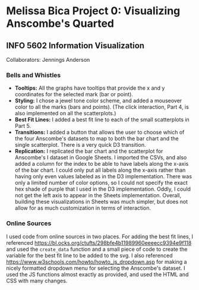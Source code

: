 # Melissa Bica Project 0: Visualizing Anscombe's Quarted
## INFO 5602 Information Visualization
Collaborators: Jennings Anderson

### Bells and Whistles
* **Tooltips:** All the graphs have tooltips that provide the x and y coordinates for the selected mark (bar or point).
* **Styling:** I chose a jewel tone color scheme, and added a mouseover color to all the marks (bars and points). (The click interaction, Part 4, is also implemented on all the scatterplots.)
* **Best Fit Lines:** I added a best fit line to each of the small scatterplots in Part 5.
* **Transitions:** I added a button that allows the user to choose which of the four Anscombe's datasets to map to both the bar chart and the single scatterplot. There is a very quick D3 transition.
* **Replication:** I replicated the bar chart and the scatterplot for Anscombe's I dataset in Google Sheets. I imported the CSVs, and also added a column for the index to be able to have labels along the x-axis of the bar chart. I could only put all labels along the x-axis rather than having only even values labeled as in the D3 implementation. There was only a limited number of color options, so I could not specify the exact hex shade of purple that I used in the D3 implementation. Oddly, I could not get the left axis to appear in the Sheets implementation. Overall, building these visualizations in Sheets was much simpler, but does not allow for as much customization in terms of interaction.

### Online Sources
I used code from online sources in two places. For adding the best fit lines, I referenced https://bl.ocks.org/ctufts/298bfe4b11989960eeeecc9394e9f118 and used the ```create_data``` function and a small piece of code to create the variable for the best fit line to be added to the svg. I also referenced https://www.w3schools.com/howto/howto_js_dropdown.asp for making a nicely formatted dropdown menu for selecting the Anscombe's dataset. I used the JS functions almost exactly as provided, and used the HTML and CSS with many changes.
